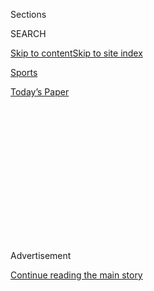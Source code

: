 <div id="app">

<div>

<div>

<div>

<div class="NYTAppHideMasthead css-1q2w90k e1suatyy0">

<div class="section css-ui9rw0 e1suatyy2">

<div class="css-eph4ug er09x8g0">

<div class="css-6n7j50">

</div>

<span class="css-1dv1kvn">Sections</span>

<div class="css-10488qs">

<span class="css-1dv1kvn">SEARCH</span>

</div>

[Skip to content](#site-content)[Skip to site
index](#site-index)

</div>

<div id="masthead-section-label" class="css-1wr3we4 eaxe0e00">

[Sports](https://www.nytimes3xbfgragh.onion/section/sports)

</div>

<div class="css-10698na e1huz5gh0">

</div>

</div>

<div id="masthead-bar-one" class="section hasLinks css-15hmgas e1csuq9d3">

<div class="css-uqyvli e1csuq9d0">

</div>

<div class="css-1uqjmks e1csuq9d1">

</div>

<div class="css-9e9ivx">

[](https://myaccount.nytimes3xbfgragh.onion/auth/login?response_type=cookie&client_id=vi)

</div>

<div class="css-1bvtpon e1csuq9d2">

[Today’s
Paper](https://www.nytimes3xbfgragh.onion/section/todayspaper)

</div>

</div>

</div>

</div>

<div data-aria-hidden="false">

<div id="site-content" data-role="main">

<div>

<div class="css-1aor85t" style="opacity:0.000000001;z-index:-1;visibility:hidden">

<div class="css-1hqnpie">

<div class="css-epjblv">

<span class="css-17xtcya">[Sports](/section/sports)</span><span class="css-x15j1o">|</span><span class="css-fwqvlz">N.F.L.
and Jay-Z Team Up on Music and Social Justice
Campaign</span>

</div>

<div class="css-k008qs">

<div class="css-1iwv8en">

<span class="css-18z7m18"></span>

<div>

</div>

</div>

<span class="css-1n6z4y">https://nyti.ms/2Mf7Czm</span>

<div class="css-1705lsu">

<div class="css-4xjgmj">

<div class="css-4skfbu" data-role="toolbar" data-aria-label="Social Media Share buttons, Save button, and Comments Panel with current comment count" data-testid="share-tools">

  - 
  - 
  - 
  - 
    
    <div class="css-6n7j50">
    
    </div>

  - 

</div>

</div>

</div>

</div>

</div>

</div>

<div class="css-13pd83m">

</div>

<div id="top-wrapper" class="css-1sy8kpn">

<div id="top-slug" class="css-l9onyx">

Advertisement

</div>

[Continue reading the main
story](#after-top)

<div class="ad top-wrapper" style="text-align:center;height:100%;display:block;min-height:250px">

<div id="top" class="place-ad" data-position="top" data-size-key="top">

</div>

</div>

<div id="after-top">

</div>

</div>

<div>

<div id="sponsor-wrapper" class="css-1hyfx7x">

<div id="sponsor-slug" class="css-19vbshk">

Supported by

</div>

[Continue reading the main
story](#after-sponsor)

<div id="sponsor" class="ad sponsor-wrapper" style="text-align:center;height:100%;display:block">

</div>

<div id="after-sponsor">

</div>

</div>

<div class="css-186x18t">

</div>

<div class="css-1vkm6nb ehdk2mb0">

# N.F.L. and Jay-Z Team Up on Music and Social Justice Campaign

</div>

The partnership brings together two of the country’s biggest brands, as
well as the league and a vocal critic.

<div class="css-79elbk" data-testid="photoviewer-wrapper">

<div class="css-z3e15g" data-testid="photoviewer-wrapper-hidden">

</div>

<div class="css-1a48zt4 ehw59r15" data-testid="photoviewer-children">

![<span class="css-16f3y1r e13ogyst0" data-aria-hidden="true">Jay-Z,
pictured at an N.F.L. game, and his company Roc Nation will be the
league’s “live music entertainment strategist” and contributors to the
league’s activism
campaign.</span><span class="css-cnj6d5 e1z0qqy90" itemprop="copyrightHolder"><span class="css-1ly73wi e1tej78p0">Credit...</span><span><span>Ben
Liebenberg, via Associated
Press</span></span></span>](https://static01.graylady3jvrrxbe.onion/images/2019/08/13/sports/13nfl2/13nfl2-articleLarge.jpg?quality=75&auto=webp&disable=upscale)

</div>

</div>

<div class="css-18e8msd">

<div class="css-pdw9fk epjyd6m0">

<div class="css-1txwxcy ey68jwv0" data-aria-hidden="true">

[![Ken
Belson](https://static01.graylady3jvrrxbe.onion/images/2018/02/16/multimedia/author-ken-belson/author-ken-belson-thumbLarge.jpg
"Ken Belson")](https://www.nytimes3xbfgragh.onion/by/ken-belson)[![Ben
Sisario](https://static01.graylady3jvrrxbe.onion/images/2018/02/20/multimedia/author-ben-sisario/author-ben-sisario-thumbLarge.jpg
"Ben Sisario")](https://www.nytimes3xbfgragh.onion/by/ben-sisario)

</div>

<div class="css-1baulvz">

By [<span class="css-1baulvz" itemprop="name">Ken
Belson</span>](https://www.nytimes3xbfgragh.onion/by/ken-belson) and
[<span class="css-1baulvz last-byline" itemprop="name">Ben
Sisario</span>](https://www.nytimes3xbfgragh.onion/by/ben-sisario)

</div>

</div>

  - Aug. 13,
    2019

  - 
    
    <div class="css-4xjgmj">
    
    <div class="css-d8bdto" data-role="toolbar" data-aria-label="Social Media Share buttons, Save button, and Comments Panel with current comment count" data-testid="share-tools">
    
      - 
      - 
      - 
      - 
        
        <div class="css-6n7j50">
        
        </div>
    
      - 
    
    </div>
    
    </div>

</div>

</div>

<div class="section meteredContent css-1r7ky0e" name="articleBody" itemprop="articleBody">

<div class="css-1fanzo5 StoryBodyCompanionColumn">

<div class="css-53u6y8">

Looking to move past an uproar over player protests, the N.F.L. has
signed a deal with the rap star and impresario Jay-Z to gain a foothold
in the music business and a seal of approval from one of the country’s
biggest African-American celebrities for its social justice efforts.

The deal, with Roc Nation, the rapper’s entertainment and sports
company, calls for the firm to be the N.F.L.’s “live music entertainment
strategist.” In that role, Roc Nation and Jay-Z will consult on
entertainment, including the Super Bowl halftime show, and contribute to
the league’s activism campaign, Inspire Change.

The N.F.L. is keen to portray the deal as a way to bring more
high-profile entertainers to its events. It also represents an effort to
quiet the long-running controversy over its handling of players kneeling
or sitting during the national anthem — most notably involving Colin
Kaepernick, the former San Francisco 49ers quarterback — and to form a
bond with one of its most influential critics.

“The N.F.L. has a great big platform, and it has to be all-inclusive,”
Jay-Z said in an interview this week at Roc Nation’s headquarters in
Manhattan. “They were willing to do some things, to make some changes,
that we can do some good.”

</div>

</div>

<div class="css-1fanzo5 StoryBodyCompanionColumn">

<div class="css-53u6y8">

Roc Nation and the N.F.L. are expected to announce the deal on
Wednesday. Financial terms were not available.

While the pairing may seem odd at first glance, Roger Goodell, the
commissioner of the N.F.L., said the league wants partners that will
hold it to account.

“We don’t want people to come in and necessarily agree with us; we want
people to come in and tell us what we can do better,” Goodell said in an
interview Monday at his Midtown office. “I think that’s a core element
of our relationship between the two organizations, and with Jay and I
personally.”

Kaepernick’s protests — which he said were against racial injustice and
police brutality — prompted dozens of other players to kneel. Their
actions intensified a national debate over race and free speech, drawing
pointed opinions not only from fans and sports commentators, but also
former President Barack Obama and even [Supreme Court Justice Ruth Bader
Ginsburg](https://www.nytimes3xbfgragh.onion/2016/10/15/us/ruth-bader-ginsburg-colin-kaepernick-national-anthem.html).
Since then, athletes in other sports have followed Kaepernick’s lead in
protesting during the anthem, including a fencer and a hammer thrower at
the recently completed Pan American Games.

</div>

</div>

<div class="css-79elbk" data-testid="photoviewer-wrapper">

<div class="css-z3e15g" data-testid="photoviewer-wrapper-hidden">

</div>

<div class="css-1a48zt4 ehw59r15" data-testid="photoviewer-children">

![<span class="css-16f3y1r e13ogyst0" data-aria-hidden="true">From left,
the 49ers players Eli Harold, Colin Kaepernick and Eric Reid protested
during the playing of the national anthem in
2016.</span><span class="css-cnj6d5 e1z0qqy90" itemprop="copyrightHolder"><span class="css-1ly73wi e1tej78p0">Credit...</span><span>Usa
Today Sports/USA Today Sports, via
Reuters</span></span>](https://static01.graylady3jvrrxbe.onion/images/2019/08/13/sports/13nfl3/merlin_143243712_0c274dba-ee17-49a7-a0ae-0064ec3d8be3-articleLarge.jpg?quality=75&auto=webp&disable=upscale)

</div>

</div>

<div class="css-1fanzo5 StoryBodyCompanionColumn">

<div class="css-53u6y8">

The N.F.L. protests sparked [harsh comments from President
Trump](https://www.nytimes3xbfgragh.onion/2017/09/23/sports/football/trump-nfl-kaepernick.html),
beginning in 2017, when he urged team owners to fire Kaepernick and
other protesters. The rebuke [shook players and
owners](https://www.nytimes3xbfgragh.onion/2018/04/25/sports/nfl-owners-kaepernick.html),
but received support from Trump enthusiasts. Kaepernick was not on an
N.F.L. roster at the time, but others had taken up his cause.

</div>

</div>

<div class="css-1fanzo5 StoryBodyCompanionColumn">

<div class="css-53u6y8">

The issue has divided owners, league executives and locker rooms across
the N.F.L., where roughly three-quarters of players are
African-American. Some television executives blamed the protests for a
drop in ratings in 2017. Near the end of that season, the league
negotiated a deal with a coalition of players that included
[contributing as much as $89 million over six years to social justice
causes](https://www.nytimes3xbfgragh.onion/2017/11/29/sports/football/nfl-players-coalition.html)
of the players’ choosing. That effort, which was rebranded Inspire
Change in January, donates money to groups fighting for criminal justice
reform, employment and educational opportunities in economically
challenged areas and better relations between the police and local
communities.

The partnership gives Jay-Z a role in selecting and producing the
country’s most-watched musical performance. The 12-minute Super Bowl
halftime show is seen by more than 100 million people each year. The
deal also risks Jay-Z appearing as being co-opted and neutralized by an
organization he once criticized.

One of the most prominent champions of Kaepernick’s cause, Jay-Z once
called Kaepernick “[an iconic
figure](https://www.cnn.com/2018/01/27/us/jay-z-colin-kaepernick-cnntv/index.html)”
akin to Muhammad Ali. Jay-Z wore a custom version of Kaepernick’s jersey
[when he performed on “Saturday Night
Live”](https://www.cbssports.com/nfl/news/look-jay-z-rocks-custom-colin-kaepernick-jersey-during-snl-performance/amp/)
in 2017.

He also rebuffed overtures to perform at the Super Bowl — a move that
other black stars followed, including Rihanna. In a recent song, he told
the league, “You need me, I don’t need you.”

Now that he is working with the N.F.L., Jay-Z has either betrayed the
cause to hold the organization accountable or is working to change it
from the inside, depending on one’s perspective.

The N.F.L. has a track record of addressing thorny internal problems by
bringing in outsiders. When the league was condemned for not doing
enough to protect players from concussions and potential long-term brain
damage, it pledged to [spend tens of millions of dollars on research and
engineering
solutions](https://www.nytimes3xbfgragh.onion/2013/02/03/sports/football/nfl-and-ge-team-up-in-effort-to-detect-concussions.html),
like better helmets.

</div>

</div>

<div class="css-1fanzo5 StoryBodyCompanionColumn">

<div class="css-53u6y8">

It hired Ted Wells, one of the country’s most prominent lawyers, to
investigate whether the New England Patriots conspired to deflate
footballs.

In 2014, after [video was published showing the former Ravens running
back Ray
Rice](https://www.nytimes3xbfgragh.onion/2014/09/09/sports/football/ray-rice-video-shows-punch-and-raises-new-questions-for-nfl.html)
knocking out his then-fiancée, the league convened experts on domestic
violence to help it create programs to address the issue, and hired a
team of experts, [including Lisa
Friel](https://www.nytimes3xbfgragh.onion/2016/02/05/sports/football/lisa-friel-ex-prosecutor-finds-plenty-to-do-as-the-nfls-top-investigator.html),
the former chief of the Manhattan district attorney’s sex crimes unit,
to investigate cases involving players accused of harming partners.

Some critics have accused the league of using outsiders to quiet
criticism, then failing to do the hard work over the long term to
address often intractable problems.

“It’s a constant crisis response mode: We deal with it when we have to,
and then we go into a public relations mode to clean it up,” said Rene
Redwood, who has advised the league on issues of race and abuse. “In my
assessment, they have not visibly addressed the domestic violence
problem because they haven’t addressed the root cause.”

The deal with Jay-Z, too, may be viewed as a way to quell criticism that
the league is insensitive to significant social issues important to many
players.

Sitting before wall-size video screens in a dark meeting room called the
Blueprint at Roc Nation’s headquarters, where the company has music,
sports and streaming media divisions on four floors, Jay-Z dismissed the
idea that working with the N.F.L. changed anything about his
perspective. He said that whatever the N.F.L.’s intentions, he was
determined to make the most of the
opportunity.

</div>

</div>

<div class="css-79elbk" data-testid="photoviewer-wrapper">

<div class="css-z3e15g" data-testid="photoviewer-wrapper-hidden">

</div>

<div class="css-1a48zt4 ehw59r15" data-testid="photoviewer-children">

<div class="css-1xdhyk6 erfvjey0">

<span class="css-1ly73wi e1tej78p0">Image</span>

<div class="css-zjzyr8">

<div data-testid="lazyimage-container" style="height:257.77777777777777px">

</div>

</div>

</div>

<span class="css-16f3y1r e13ogyst0" data-aria-hidden="true">Jay-Z showed
solidarity with Kaepernick by wearing a No. 7 jersey on “Saturday Night
Live” in
2017.</span><span class="css-cnj6d5 e1z0qqy90" itemprop="copyrightHolder"><span class="css-1ly73wi e1tej78p0">Credit...</span><span>Will
Heath/NBC/NBCU Photo Bank, via Getty Images</span></span>

</div>

</div>

<div class="css-1fanzo5 StoryBodyCompanionColumn">

<div class="css-53u6y8">

“I have to believe that even if it’s not sincere, we’re going to get
things done,” said Jay-Z, who wore a pink designer T-shirt and a black
trucker cap with the [logo of a nonprofit arts organization in
Texas](https://www.highsnobiety.com/p/jay-z-ballroom-marfa/). He said he
grew up a Cowboys fan, and now roots for the Giants.

Jay-Z said Roc Nation’s deal with the league allowed him to
significantly expand the league’s Inspire Change initiative through a
series of programs that will run throughout the year.

The programs include: “Songs of the Season,” inspirational songs from
five artists that will serve as unofficial anthems to be played during
N.F.L. broadcasts; a “visual album” of Super Bowl halftime shows; and
“Beyond the Field,” a platform for players that may include podcasts
or playlists.

These efforts may prove ancillary to the league’s goal of ensuring
top-shelf entertainers for the Super Bowl, which became more difficult
after Kaepernick accused the league of blackballing
him.

</div>

</div>

<div class="css-79elbk" data-testid="photoviewer-wrapper">

<div class="css-z3e15g" data-testid="photoviewer-wrapper-hidden">

</div>

<div class="css-1a48zt4 ehw59r15" data-testid="photoviewer-children">

<div class="css-1xdhyk6 erfvjey0">

<span class="css-1ly73wi e1tej78p0">Image</span>

<div class="css-zjzyr8">

<div data-testid="lazyimage-container" style="height:490.4222222222222px">

</div>

</div>

</div>

<span class="css-16f3y1r e13ogyst0" data-aria-hidden="true">Robert K.
Kraft, right, the owner of the Patriots, brokered a meeting in January
between Jay-Z, left, and Roger Goodell, the N.F.L.
commissioner.</span><span class="css-cnj6d5 e1z0qqy90" itemprop="copyrightHolder"><span class="css-1ly73wi e1tej78p0">Credit...</span><span>Mike
Segar/Reuters</span></span>

</div>

</div>

<div class="css-1fanzo5 StoryBodyCompanionColumn">

<div class="css-53u6y8">

Suddenly, the league’s marquee event had turned into a political hot
potato, scaring some team owners who wanted to return the focus to the
game and the spectacle it creates.

Despite the high-profile artists coming out against the league, Goodell
pushed back at the notion that the N.F.L. was unable to find top acts to
perform.

</div>

</div>

<div class="css-1fanzo5 StoryBodyCompanionColumn">

<div class="css-53u6y8">

“You can go back a number of years and see artists who were not going to
perform for any number of a variety of reasons,” Goodell said. “We don’t
have any problem getting great entertainers to perform in an opportunity
like this.”

To move past the crisis, earlier this year, the [N.F.L. reached a
multimillion-dollar settlement with
Kaepernick](https://www.nytimes3xbfgragh.onion/2019/02/15/sports/nfl-colin-kaepernick.html)
and Eric Reid, another 49ers player, who filed grievances accusing the
league of colluding to keep them off the field because of their decision
to kneel during the anthem.

Robert K. Kraft, the owner of the New England Patriots, who has deep
connections in the music industry and Hollywood, also pushed for the
N.F.L. to align with groups working to combat social injustice,
including those endorsed by celebrities. He and Goodell flew to Los
Angeles in January to meet Jay-Z and ask him to help recruit
entertainers for N.F.L. events and find ways to reach younger fans.

At that meeting, Goodell said, their conversation expanded to include
ways to bolster social justice initiatives, some of which Jay-Z was
addressing [through the Reform Alliance](https://reformalliance.com/),
which is dedicated to criminal justice reform. Kraft, the rapper Meek
Mill and Michael Rubin, who runs Fanatics, the sport’s merchandise
retailer, are also involved in the organization.

The details of the partnership between the league and Roc Nation picked
up speed after the N.F.L. draft in April. Only a small circle of
executives at both organizations were privy to the discussions.

Jay-Z said he would gauge its success by criteria such as whether
players’ voices are heard and whether the Super Bowl halftime show
becomes “more inclusive of all types of music.”

“If we can’t get this done in, like, five years,” he said, “then we need
to sit down and evaluate where we are.”

</div>

</div>

</div>

<div>

</div>

<div>

</div>

<div>

</div>

<div>

<div id="bottom-wrapper" class="css-1ede5it">

<div id="bottom-slug" class="css-l9onyx">

Advertisement

</div>

[Continue reading the main
story](#after-bottom)

<div id="bottom" class="ad bottom-wrapper" style="text-align:center;height:100%;display:block;min-height:90px">

</div>

<div id="after-bottom">

</div>

</div>

</div>

</div>

</div>

## Site Index

<div>

</div>

## Site Information Navigation

  - [© <span>2020</span> <span>The New York Times
    Company</span>](https://help.nytimes3xbfgragh.onion/hc/en-us/articles/115014792127-Copyright-notice)

<!-- end list -->

  - [NYTCo](https://www.nytco.com/)
  - [Contact
    Us](https://help.nytimes3xbfgragh.onion/hc/en-us/articles/115015385887-Contact-Us)
  - [Work with us](https://www.nytco.com/careers/)
  - [Advertise](https://nytmediakit.com/)
  - [T Brand Studio](http://www.tbrandstudio.com/)
  - [Your Ad
    Choices](https://www.nytimes3xbfgragh.onion/privacy/cookie-policy#how-do-i-manage-trackers)
  - [Privacy](https://www.nytimes3xbfgragh.onion/privacy)
  - [Terms of
    Service](https://help.nytimes3xbfgragh.onion/hc/en-us/articles/115014893428-Terms-of-service)
  - [Terms of
    Sale](https://help.nytimes3xbfgragh.onion/hc/en-us/articles/115014893968-Terms-of-sale)
  - [Site
    Map](https://spiderbites.nytimes3xbfgragh.onion)
  - [Help](https://help.nytimes3xbfgragh.onion/hc/en-us)
  - [Subscriptions](https://www.nytimes3xbfgragh.onion/subscription?campaignId=37WXW)

</div>

</div>

</div>

</div>
